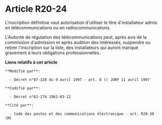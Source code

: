 # Article R20-24

L'inscription définitive vaut autorisation d'utiliser le titre d'installateur admis en télécommunications ou en
radiocommunications.

L'Autorité de régulation des télécommunications peut, après avis de la commission d'admission et après audition des
intéressés, suspendre ou retirer l'inscription sur la liste, des installateurs qui auront manqué gravement à leurs
obligations professionnelles.

**Liens relatifs à cet article**

	**Modifié par**:

	  - Décret n°97-328 du 9 avril 1997 - art. 8 () JORF 11 avril 1997

	**Codifié par**:

	  - Décret n°62-274 1962-03-12

	**Cité par**:

	  - Code des postes et des communications électronique - art. R20-30 (M)
